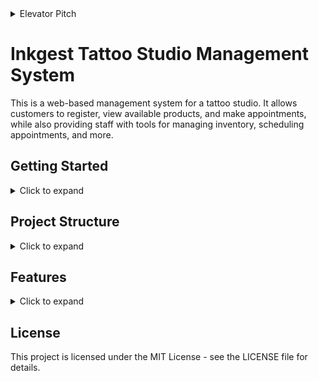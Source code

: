 <details>
<summary>Elevator Pitch</summary>

 **PARA O(A)** proprietários de estúdios, gerentes e artistas  
 **QUE TEM** necessidade de gerenciar reservas, clientes, estoque e melhorando a eficiência e a satisfação do cliente  
 **O(A)** InkGEST  
 **E UM(A)** aplicação web para gerenciar especificamente estúdios de tatuagem   
 **QUE** melhora a eficiência do negócio, liberando mais tempo para os artistas se concentrarem em seu trabalho  
 **AO CONTRARIO DE** outros software de gerenciamento ele possui funcionalidades personalizadas para o mercado de estúdio de tatuagem.  
 **O PRODUTO** se destaca com o diferencial de um sistema de gift card exclusivo, aumentando a receita e a fidelidade do cliente.

 Pesquisa
 alem do discovery foi feito uma pesquisa no reddit e algumas coisas ficaram se destacando nos comentarios....
</details>

# Inkgest Tattoo Studio Management System
This is a web-based management system for a tattoo studio. It allows customers to register, view available products, and make appointments, while also providing staff with tools for managing inventory, scheduling appointments, and more.

## Getting Started
<details>
<summary>Click to expand</summary>

### Prerequisites
- Node.js
- MongoDB

### Installation
1. Clone the repo

``` 
    git clone  https://github.com/SkiereszDiego/InkGest.git
```

2. Install NPM packages in the root and client directories
``` 
    cd inkgest
    npm install
    cd client
    npm install
``` 
3. Create a .env file in the root directory and add the following variables
``` 
    MONGO_URI=your_mongodb_uri
    JWT_SECRET=your_jwt_secret
``` 
4. Start the application
``` 
    npm run dev
``` 
This will start the server and client applications concurrently.

</details>

## Project Structure
<details>
<summary>Click to expand</summary>
The project is organized into separate directories for the frontend and backend applications. <br>
Here's a breakdown of the project structure:

```
inkgest/
├── client/
│   ├── public/
│   │   ├── app.html            
│   │   ├── app.html            
│   │   └── ...
│   ├── src/
│   │   ├── components/
│   │   │   ├── Login.js          
│   │   │   ├── SignUp.js         
│   │   │   ├── Home.js
│   │   │   ├── UserList.js
│   │   │   ├── ProductList.js        
│   │   │   ├── GiftCards.js      
│   │   │   ├── PurchaseCard.js   
│   │   │   └── RedeemCard.js    
│   │   ├── App.js                
│   │   └── ...
├── server/
│   ├── config/                  
│   │   ├── db.js                
│   │   ├── jwt.js    
│   ├── controllers/
│   │   ├── auth.js                      
│   │   └── inventory.js 
│   ├── middleware/              
│   │   ├── auth.js  
│   ├── models/       
│   │   └── inventory.js   
│   ├── routes/
│   │   ├── auth.js                  
│   │   ├── inventory.js     
│   ├── index.js
│   ├── package.json
│   └── ...
├── tests/                        
│   ├── giftCards.test.js
│   ├── inventory.test.js      
│   ├── giftCards.test.js
│   ├── inventory.test.js      
│   ├── payments.test.js         
│   └── inventory.test.js  
├── .env
├── app.js  
└── ...
```

### Frontend
The frontend is built using ??React?? and is located in the client directory. The directory structure is as follows:

- public/: contains the app.html file and other public assets
- public/: contains the app.html file and other public assets
- src/: contains the React components and application logic
    - components/: contains the reusable React components used throughout the application
    - App.js: the root component of the application

### Backend
The backend is built using Node.js and Express, and communicates with the MongoDB database using Mongoose. The directory structure is as follows:

- controllers/: contains the controllers that handle requests and responses
- models/: contains the Mongoose models for the MongoDB collections
- routes/: contains the Express routes for the API endpoints
- app.js: the main entry point for the backend application
- app.js: the main entry point for the backend application
</details>

## Features
<details>
<summary>Click to expand</summary>

### Customer Registration
Customers can register for an account and view their account information, including their appointment history and any products they've purchased.

### Product Registration
Staff can add new products to the system, including information about the product, such as name, price, and quantity on hand.

### User Registration
Staff can create new user accounts, assign roles and permissions, and manage user accounts.

### Inventory Control
Staff can manage the inventory of products, including viewing product information, adding new products, and updating product information.

### Gift Card System
Customers can purchase gift cards, which can be redeemed for products or services at the studio. Staff can view gift card balances and redeem gift cards as payment for appointments and purchases.

</details>

## License
This project is licensed under the MIT License - see the LICENSE file for details.
